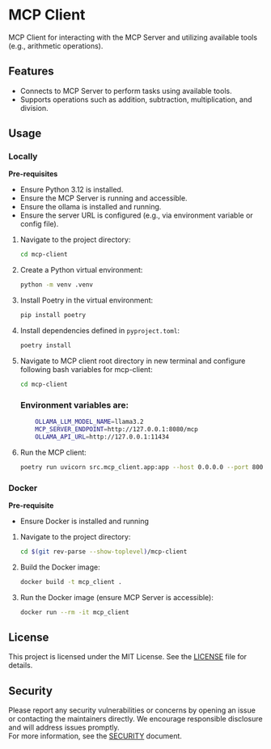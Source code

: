 # MCP Client
MCP Client for interacting with the MCP Server and utilizing available tools (e.g., arithmetic operations).

## Features

- Connects to MCP Server to perform tasks using available tools.
- Supports operations such as addition, subtraction, multiplication, and division.

## Usage

### Locally

**Pre-requisites**

- Ensure Python 3.12 is installed.
- Ensure the MCP Server is running and accessible.
- Ensure the ollama is installed and running.
- Ensure the server URL is configured (e.g., via environment variable or config file).

1. Navigate to the project directory:

    ```bash
    cd mcp-client
    ```

2. Create a Python virtual environment:

    ```bash
    python -m venv .venv
    ```

3. Install Poetry in the virtual environment:

    ```bash
    pip install poetry
    ```

4. Install dependencies defined in `pyproject.toml`:

    ```bash
    poetry install
    ```
5. Navigate to MCP client root directory in new terminal and configure following bash variables for mcp-client:

    ```bash
    cd mcp-client
    ```
    ### Environment variables are:

    ```bash
        OLLAMA_LLM_MODEL_NAME=llama3.2
        MCP_SERVER_ENDPOINT=http://127.0.0.1:8080/mcp
        OLLAMA_API_URL=http://127.0.0.1:11434
    ```

6. Run the MCP client:

    ```bash
    poetry run uvicorn src.mcp_client.app:app --host 0.0.0.0 --port 8000 --reload
    ```

### Docker

**Pre-requisite**

- Ensure Docker is installed and running

1. Navigate to the project directory:

    ```bash
    cd $(git rev-parse --show-toplevel)/mcp-client
    ```

2. Build the Docker image:

    ```bash
    docker build -t mcp_client .
    ```

3. Run the Docker image (ensure MCP Server is accessible):

    ```bash
    docker run --rm -it mcp_client
    ```

## License

This project is licensed under the MIT License. See the [LICENSE](LICENSE) file for details.

## Security

Please report any security vulnerabilities or concerns by opening an issue or contacting the maintainers directly. We encourage responsible disclosure and will address issues promptly.  
For more information, see the [SECURITY](SECURITY.md) document.
